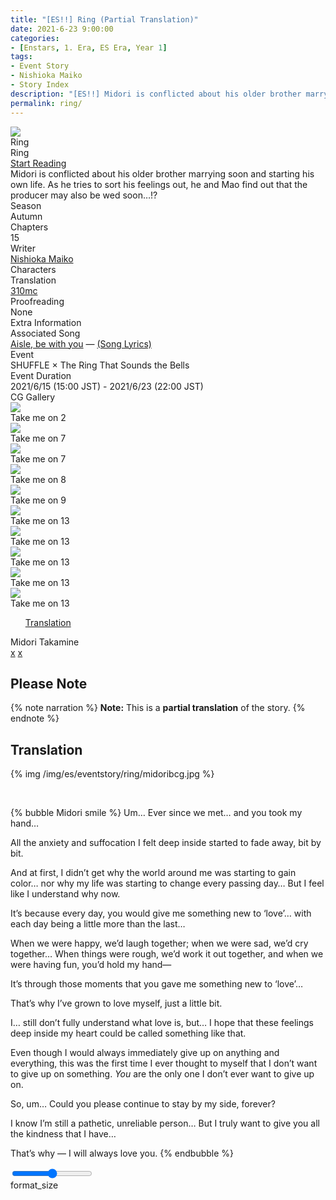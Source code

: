```yaml
---
title: "[ES!!] Ring (Partial Translation)"
date: 2021-6-23 9:00:00
categories:
- [Enstars, 1. Era, ES Era, Year 1]
tags:
- Event Story
- Nishioka Maiko
- Story Index
description: "[ES!!] Midori is conflicted about his older brother marrying soon and starting his own life. As he tries to sort his feelings out, he and Mao find out that the producer may also be wed soon…!?"
permalink: ring/
---
```

<div class="preview-wrapper reverse" style="--storyColor:#5ac189;--storyColor-rgb:90,193,137;--storyColor-h:147.4;--storyColor-s:45.4%;--storyColor-l:55.5%;">
    <div class="grid-wrapper">
        <div class="preview-background" style="background-image: url('/img/es/eventstory/ring/midoribcgframe.jpg')"></div>
        <div class="preview-box">
            <div class="title-area">
                <div class="title-area__title">Ring</div>
                <div class="title-area__subtitle">Ring</div>
                <div class="title-area__start"><a href="/ring#Translation">Start Reading</a></div>
            </div>
            <div class="info-area">
                <div class="synopsis">
                    Midori is conflicted about his older brother marrying soon and starting his own life. As he tries to sort his feelings out, he and Mao find out that the producer may also be wed soon…!?
                </div>
                <div class="info">
                    <div class="info-item season">
                        <div class="label">
                            Season
                        </div>
                        <div class="value">
                            Autumn
                        </div>
                    </div>
                    <div class="info-item chapters">
                        <div class="label">
                            Chapters
                        </div>
                        <div class="value">
                            15
                        </div>
                    </div>
                    <div class="info-item writer">
                        <div class="label">
                            Writer
                        </div>
                        <div class="value">
                            <a href="/tags/Nishioka-Maiko/">Nishioka Maiko</a>
                        </div>
                    </div>
                    <div class="info-item characters">
                        <div class="label">
                            Characters
                        </div>
                        <div class="value">
                        <a href="/categories/Enstars/Midori" character="Midori"></a>
                        <a href="/categories/Enstars/Mao" character="Mao"></a>                        
                        <a href="/categories/Enstars/Leo" character="Leo"></a>
                        <a href="/categories/Enstars/Keito" character="Keito"></a>
                        <a href="/categories/Enstars/Eichi" character="Eichi"></a>
                        <a href="/categories/Enstars/Arashi" character="Arashi"></a>
                        </div>
                    </div>
                    <div class="info-item tl">
                        <div class="label">
                            Translation
                        </div>
                        <div class="value">
                            <a href="/about">310mc</a>
                        </div>
                    </div>
                    <div class="info-item pr">
                        <div class="label">
                            Proofreading
                        </div>
                        <div class="value">
                            None
                        </div>
                    </div>
                </div>
            </div>
        </div>
    </div>
</div>

<!-- more -->

<style>
    .preview-wrapper {
        display: none;
    }
    @media (max-width: 567px) {
        .post-block {
            padding: 5px 10px 8px !important;
        }
    }
</style>
<div class="story-wrapper" style="--storyColor:#5ac189;--storyColor-rgb:90,193,137;--storyColor-h:147.4;--storyColor-s:45.4%;--storyColor-l:55.5%;">
    <div class="grid-wrapper">
        <div class="story-background" style="background: top/cover url(/img/es/eventstory/ring/maoorigcg.jpg)"></div>
        <div class="story-box">
            <div class="story-cover">
                <div><img src="/img/es/eventstory/ring/midoribcgframe.jpg"></div>
            </div>
            <div class="title-area">
                <div class="title-area__title">Ring</div>
                <div class="title-area__subtitle">Ring</div>
                <div class="title-area__start"><a href="#Translation">Start Reading</a></div>
            </div>
            <div class="info-area">
                <div class="synopsis">
                    Midori is conflicted about his older brother marrying soon and starting his own life. As he tries to sort his feelings out, he and Mao find out that the producer may also be wed soon…!?
                </div>
                <div class="info">
                    <div class="info-item season">
                        <div class="label">
                            Season
                        </div>
                        <div class="value">
                            Autumn
                        </div>
                    </div>
                    <div class="info-item chapters">
                        <div class="label">
                            Chapters
                        </div>
                        <div class="value">
                            15
                        </div>
                    </div>
                    <div class="info-item writer">
                        <div class="label">
                            Writer
                        </div>
                        <div class="value">
                            <a href="/tags/Nishioka-Maiko/">Nishioka Maiko</a>
                        </div>
                    </div>
                    <div class="info-item characters">
                        <div class="label">
                            Characters
                        </div>
                        <div class="value">
                        <a href="/categories/Enstars/Midori" character="Midori"></a>
                        <a href="/categories/Enstars/Mao" character="Mao"></a>                        
                        <a href="/categories/Enstars/Leo" character="Leo"></a>
                        <a href="/categories/Enstars/Keito" character="Keito"></a>
                        <a href="/categories/Enstars/Eichi" character="Eichi"></a>
                        </div>
                    </div>
                    <div class="info-item tl">
                        <div class="label">
                            Translation
                        </div>
                        <div class="value">
                            <a href="/about">310mc</a>
                        </div>
                    </div>
                    <div class="info-item pr">
                        <div class="label">
                            Proofreading
                        </div>
                        <div class="value">
                            None
                        </div>
                    </div>
                </div>
                <div class="extra-area">
                    <div class="tab-header">
                        <div class="tab-header__name">Extra Information</div>
                    </div>
                    <div class="tab-content">
                    <div class="tab-item">
                          <div class="label">
                              Associated Song
                          </div>
                          <div class="value">
                              <a href="https://www.youtube.com/watch?v=ISLUkpKUCGg">Aisle, be with you</a> — <a href="/aisle_be_with_you">(Song Lyrics)</a>
                          </div>
                      </div>
                        <div class="tab-item">
                            <div class="label">
                                Event
                            </div>
                            <div class="value">
                                SHUFFLE × The Ring That Sounds the Bells
                            </div>
                        </div>
                        <div class="tab-item">
                            <div class="label">
                                Event Duration
                            </div>
                            <div class="value">
                                2021/6/15 (15:00 JST) - 2021/6/23 (22:00 JST)
                            </div>
                        </div>
                    </div>
                </div>
                <div class="cg-gallery">
                    <div class="tab-header">
                        <div class="tab-header__name">CG Gallery</div>
                    </div>
                    <div class="tab-content">
                        <div class="gallery">
                            <div class="gallery-item">
                                <div class="image">
                                    <img src="/img/es/eventstory/ring/midoriorigcg.jpg">
                                </div>
                                <div class="caption">
                                    Take me on 2
                                </div>
                            </div>
                            <div class="gallery-item">
                                <div class="image">
                                    <img src="/img/es/eventstory/ring/eichiorigcg.jpg">
                                </div>
                                <div class="caption">
                                    Take me on 7
                                </div>
                            </div>
                            <div class="gallery-item">
                                <div class="image">
                                    <img src="/img/es/eventstory/ring/keitoorigcg.jpg">
                                </div>
                                <div class="caption">
                                    Take me on 7
                                </div>
                            </div>
                            <div class="gallery-item">
                                <div class="image">
                                    <img src="/img/es/eventstory/ring/leoorigcg.jpg">
                                </div>
                                <div class="caption">
                                    Take me on 8
                                </div>
                            </div>
                            <div class="gallery-item">
                                <div class="image">
                                    <img src="/img/es/eventstory/ring/maoorigcg.jpg">
                                </div>
                                <div class="caption">
                                    Take me on 9
                                </div>
                            </div>
                            <div class="gallery-item">
                                <div class="image">
                                    <img src="/img/es/eventstory/ring/leobcg.jpg">
                                </div>
                                <div class="caption">
                                    Take me on 13
                                </div>
                            </div>
                            <div class="gallery-item">
                                <div class="image">
                                    <img src="/img/es/eventstory/ring/eichibcg.jpg">
                                </div>
                                <div class="caption">
                                    Take me on 13
                                </div>
                            </div>
                            <div class="gallery-item">
                                <div class="image">
                                    <img src="/img/es/eventstory/ring/keitobcg.jpg">
                                </div>
                                <div class="caption">
                                    Take me on 13
                                </div>
                            </div>
                            <div class="gallery-item">
                                <div class="image">
                                    <img src="/img/es/eventstory/ring/maobcg.jpg">
                                </div>
                                <div class="caption">
                                    Take me on 13
                                </div>
                            </div>
                            <div class="gallery-item">
                                <div class="image">
                                    <img src="/img/es/eventstory/ring/midoribcg.jpg">
                                </div>
                                <div class="caption">
                                    Take me on 13
                                </div>
                            </div>
                        </div>
                    </div>
                </div>                
            </div>
            <div class="chapter-area">
                <div class="chapters">
                    <ul>
                        <a href="#Translation" id="">Translation</a>
                        <!--<li>
                            <a href="TBA" id="">x</a>
                        </li>
                        <li>
                            <span>Take me on</span>
                            <a href="TBA" id="">x</a>
                            <a href="TBA" id="">x</a>
                            <a href="TBA" id="">x</a>
                            <a href="TBA" id="">x</a>
                            <a href="TBA" id="">x</a>
                            <a href="TBA" id="">x</a>
                            <a href="TBA" id="">x</a>
                            <a href="TBA" id="">x</a>
                            <a href="TBA" id="">x</a>
                        </li>                        
                        <li>
                            <a href="TBA" id="">x</a>
                        </li>-->
                    </ul>
                </div>
              <div class="mini-talks">
                    <div class="mini-talk">
                        <div class="mt-header">Midori Takamine</div>
                        <div class="mt-content">
                        <div class="item">
                            <a href="minitalk/midori_1" id="">x</a>
                            <a href="minitalk/midori_2" id="">x</a>
                            </div>
                        </div>
                    </div>
                    <!--<div class="mini-talk">
                        <div class="mt-header">Character</div>
                        <div class="mt-content">
                            <div class="item">
                            <a href="NOTRANSLATION" id="">x</a>
                            <a href="NOTRANSLATION" id="">x</a>
                            </div>
                        </div>
                    </div>
                    <div class="mini-talk">
                        <div class="mt-header">Character</div>
                        <div class="mt-content">
                            <div class="item">
                            <a href="NOTRANSLATION" id="">x</a>
                            <a href="NOTRANSLATION" id="">x</a>
                            </div>
                        </div>
                    </div>
                    <div class="mini-talk">
                        <div class="mt-header">Character</div>
                        <div class="mt-content">
                            <div class="item">
                            <a href="NOTRANSLATION" id="">x</a>
                            <a href="NOTRANSLATION" id="">x</a>
                            </div>
                        </div>
                    </div>
                </div>-->
            </div>
        </div>
    </div>
</div>

## Please Note

{% note narration %}
**Note:** This is a **partial translation** of the story.
{% endnote %}

## Translation

{% img /img/es/eventstory/ring/midoribcg.jpg %}

<br>

{% bubble Midori smile %}
Um… Ever since we met… and you took my hand…

All the anxiety and suffocation I felt deep inside started to fade away, bit by bit.

And at first, I didn’t get why the world around me was starting to gain color… nor why my life was starting to change every passing day… But I feel like I understand why now.

It’s because every day, you would give me something new to ‘love’… with each day being a little more than the last…

When we were happy, we’d laugh together; when we were sad, we’d cry together… When things were rough, we’d work it out together, and when we were having fun, you’d hold my hand—

It’s through those moments that you gave me something new to ‘love’…

That’s why I’ve grown to love myself, just a little bit.

I… still don’t fully understand what love is, but… I hope that these feelings deep inside my heart could be called something like that.

Even though I would always immediately give up on anything and everything, this was the first time I ever thought to myself that I don’t want to give up on something. *You* are the only one I don’t ever want to give up on.

So, um… Could you please continue to stay by my side, forever?

I know I’m still a pathetic, unreliable person… But I truly want to give you all the kindness that I have…

That’s why — I will always love you.
{% endbubble %}

<div class="navigation2">
    <div class="toolbar-wrapper">
        <div class="slider-container">
            <input type="range" min="1" max="5" value="3" class="slider">
        </div>
        <div class="toolbar">
            <a target="_blank" href="/translations" class="home-button" title="Translations Masterlist"><i class="fa fa-home"></i></a>
            <div class="toolbar__section">
                <a id="sliderDrop">
                    <span class="material-icons-round" title="Text Size">format_size</span>
                </a>
            </div>
            <a target="_blank" href="/aisle_be_with_you" title="Index"><i class="fa fa-star"></i></a>
            <a href="#top" class="top-arrow" title="Back to Top"><i class="fa fa-arrow-up"></i></a>
        </div>
    </div>
</div>
